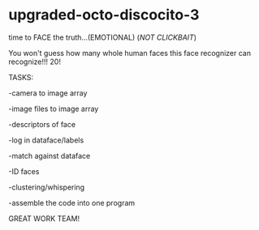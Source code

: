 # upgraded-octo-discocito-3
time to FACE the truth...(EMOTIONAL) (*NOT CLICKBAIT*)

You won't guess how many whole human faces this face recognizer can recognize!!! 20!


TASKS:

-camera to image array

-image files to image array

-descriptors of face

-log in dataface/labels

-match against dataface

-ID faces



-clustering/whispering

-assemble the code into one program


GREAT WORK TEAM!
